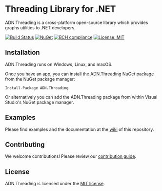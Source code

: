 # Threading Library for .NET

ADN.Threading is a cross-platform open-source library which provides graphs utilities to .NET developers.

[![Build Status](https://travis-ci.org/andresdigiovanni/ADN.Threading.svg?branch=master)](https://travis-ci.org/andresdigiovanni/ADN.Threading)
[![NuGet](https://img.shields.io/nuget/v/ADN.Threading.svg)](https://www.nuget.org/packages/ADN.Threading/)
[![BCH compliance](https://bettercodehub.com/edge/badge/andresdigiovanni/ADN.Threading?branch=master)](https://bettercodehub.com/)
[![License: MIT](https://img.shields.io/badge/License-MIT-yellow.svg)](https://opensource.org/licenses/MIT)

## Installation

ADN.Threading runs on Windows, Linux, and macOS.

Once you have an app, you can install the ADN.Threading NuGet package from the NuGet package manager:

```
Install-Package ADN.Threading
```

Or alternatively you can add the ADN.Threading package from within Visual Studio's NuGet package manager.

## Examples

Please find examples and the documentation at the [wiki](https://github.com/andresdigiovanni/ADN.Threading/wiki) of this repository.

## Contributing

We welcome contributions! Please review our [contribution guide](CONTRIBUTING.md).

## License

ADN.Threading is licensed under the [MIT license](LICENSE).
